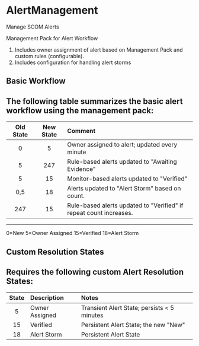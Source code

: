 # AlertManagement
Manage SCOM Alerts

Management Pack for Alert Workflow

1. Includes owner assignment of alert based on Management Pack and custom rules (configurable).
2. Includes configuration for handling alert storms

## Basic Workflow
The following table summarizes the basic alert workflow using the management pack:
------------------------------------------------------------------------
| Old State | New State | Comment                                      |
|:---------:|:---------:|:---------------------------------------------|
| 0         | 5         | Owner assigned to alert; updated every minute|
| 5         | 247       | Rule-based alerts updated to "Awaiting Evidence"|
| 5         | 15        | Monitor-based alerts updated to "Verified"   |
| 0,5       | 18        | Alerts updated to "Alert Storm" based on count.|
| 247       | 15        | Rule-based alerts updated to "Verified" if repeat count increases.|
-----------------------------------------------------------------------

0=New
5=Owner Assigned
15=Verified
18=Alert Storm

## Custom Resolution States
Requires the following custom Alert Resolution States:
------------------------------------------------------------------------
| State | Description    | Notes                                       |
|:-----:|:---------------|:--------------------------------------------|
|   5   | Owner Assigned | Transient Alert State; persists < 5 minutes |
|  15   | Verified       | Persistent Alert State; the new "New"       |
|  18   | Alert Storm    | Persistent Alert State                      |
